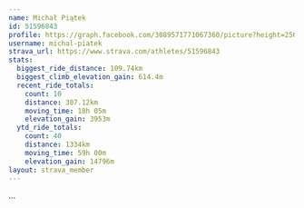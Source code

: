 ```yaml
---
name: Michał Piątek
id: 51596843
profile: https://graph.facebook.com/3089571771067360/picture?height=256&width=256
username: michal-piatek
strava_url: https://www.strava.com/athletes/51596843
stats:
  biggest_ride_distance: 109.74km
  biggest_climb_elevation_gain: 614.4m
  recent_ride_totals:
    count: 10
    distance: 307.12km
    moving_time: 18h 05m
    elevation_gain: 3953m
  ytd_ride_totals:
    count: 40
    distance: 1334km
    moving_time: 59h 00m
    elevation_gain: 14796m
layout: strava_member
--- 
```

...
